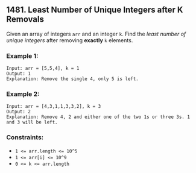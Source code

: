 ## 1481. Least Number of Unique Integers after K Removals

Given an array of integers ```arr``` and an integer ```k```. Find the *least number of unique integers* after removing **exactly** ```k``` elements.

### Example 1:
```
Input: arr = [5,5,4], k = 1
Output: 1
Explanation: Remove the single 4, only 5 is left.
```
### Example 2:
```
Input: arr = [4,3,1,1,3,3,2], k = 3
Output: 2
Explanation: Remove 4, 2 and either one of the two 1s or three 3s. 1 and 3 will be left.
```

### Constraints:

* ```1 <= arr.length <= 10^5```
* ```1 <= arr[i] <= 10^9```
* ```0 <= k <= arr.length```